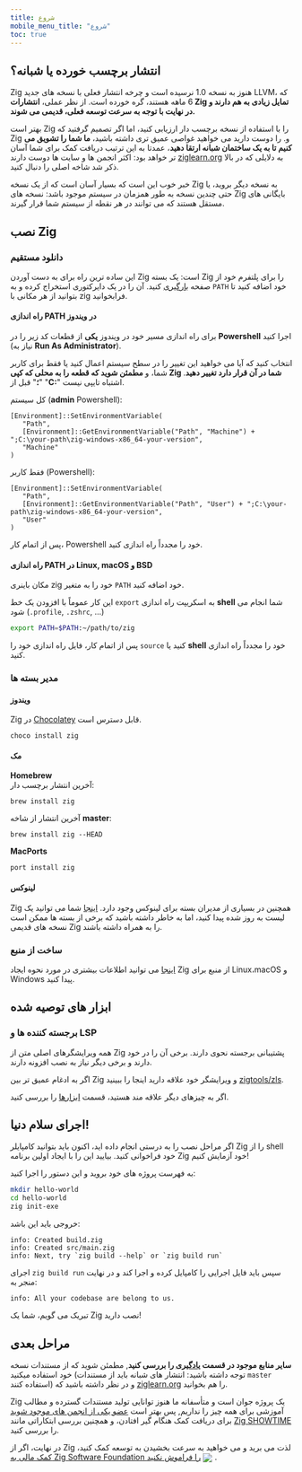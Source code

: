 ```yaml
---
title: شروع
mobile_menu_title: "شروع"
toc: true
---
```


## انتشار برچسب خورده یا شبانه؟

Zig هنوز به نسخه 1.0 نرسیده است و چرخه انتشار فعلی با نسخه های جدید LLVM، که 6 ماهه هستند، گره خورده است.
از نظر عملی، **انتشارات Zig تمایل زیادی به هم دارند و در نهایت با توجه به سرعت توسعه فعلی، قدیمی می شوند.**

بهتر است Zig را با استفاده از نسخه برچسب دار ارزیابی کنید، اما اگر تصمیم گرفتید که Zig و. را دوست دارید
می خواهید غواصی عمیق تری داشته باشید، **ما شما را تشویق می کنیم تا به یک ساختمان شبانه ارتقا دهید**، عمدتا
به این ترتیب دریافت کمک برای شما آسان تر خواهد بود: اکثر انجمن ها و سایت ها دوست دارند
[ziglearn.org](https://ziglearn.org) به دلایلی که در بالا ذکر شد شاخه اصلی را دنبال کنید.

خبر خوب این است که بسیار آسان است که از یک نسخه Zig به نسخه دیگر بروید، یا حتی چندین نسخه به طور همزمان در سیستم موجود باشد: نسخه های Zig بایگانی های مستقل هستند که می توانند در هر نقطه از سیستم شما قرار گیرند.

## نصب Zig

### دانلود مستقیم

این ساده ترین راه برای به دست آوردن Zig است: یک بسته Zig را برای پلتفرم خود از صفحه [بارگیری](/download) کنید.
آن را در یک دایرکتوری استخراج کرده و به `PATH` خود اضافه کنید تا بتوانید از هر مکانی با zig فرابخوانید.

#### راه اندازی PATH در ویندوز

برای راه اندازی مسیر خود در ویندوز **یکی** از قطعات کد زیر را در **Powershell** اجرا کنید (نیاز به **Run As Administrator**).

انتخاب کنید که آیا می خواهید این تغییر را در سطح سیستم اعمال کنید
یا فقط برای کاربر شما، و **مطمئن شوید که قطعه را به محلی که کپی Zig شما در آن قرار دارد تغییر دهید**.
"**؛**" قبل از "**C:**" اشتباه تایپی نیست.

کل سیستم (**admin** Powershell):

```
[Environment]::SetEnvironmentVariable(
   "Path",
   [Environment]::GetEnvironmentVariable("Path", "Machine") + ";C:\your-path\zig-windows-x86_64-your-version",
   "Machine"
)
```

فقط کاربر (Powershell):

```
[Environment]::SetEnvironmentVariable(
   "Path",
   [Environment]::GetEnvironmentVariable("Path", "User") + ";C:\your-path\zig-windows-x86_64-your-version",
   "User"
)
```

پس از اتمام کار، Powershell خود را مجدداً راه اندازی کنید.

#### راه اندازی PATH در Linux, macOS و BSD

مکان باینری zig خود را به متغیر `PATH` خود اضافه کنید.

این کار عموماً با افزودن یک خط `export` به اسکریپت راه اندازی **shell** شما انجام می شود (`.profile`, `.zshrc`, ...)

```bash
export PATH=$PATH:~/path/to/zig
```

پس از اتمام کار، فایل راه اندازی خود را `source` کنید یا **shell** خود را مجدداً راه اندازی کنید.

### مدیر بسته ها

#### ویندوز

Zig در [Chocolatey](https://chocolatey.org/packages/zig) قابل دسترس است.

```
choco install zig
```

#### مک

**Homebrew**  
آخرین انتشار برچسب دار:

```
brew install zig
```

آخرین انتشار از شاخه **master**:

```
brew install zig --HEAD
```

**MacPorts**

```
port install zig
```

#### لینوکس

Zig همچنین در بسیاری از مدیران بسته برای لینوکس وجود دارد. [اینجا](https://github.com/ziglang/zig/wiki/Install-Zig-from-a-Package-Manager)
شما می توانید یک لیست به روز شده پیدا کنید، اما به خاطر داشته باشید که برخی از بسته ها ممکن است نسخه های قدیمی Zig را به همراه داشته باشند.

### ساخت از منبع

[اینجا](https://github.com/ziglang/zig/wiki/Building-Zig-From-Source)
می توانید اطلاعات بیشتری در مورد نحوه ایجاد Zig از منبع برای Linux،macOS و Windows پیدا کنید.

## ابزار های توصیه شده

### برجسته کننده ها و LSP

همه ویرایشگرهای اصلی متن از Zig پشتیبانی برجسته نحوی دارند.
برخی آن را در خود دارند و برخی دیگر نیاز به نصب افزونه دارند.

اگر به ادغام عمیق تر بین Zig و ویرایشگر خود علاقه دارید اینجا را ببینید [zigtools/zls](https://github.com/zigtools/zls).

اگر به چیزهای دیگر علاقه مند هستید، قسمت [ابزارها](../tools/) را بررسی کنید.

## اجرای سلام دنیا!

اگر مراحل نصب را به درستی انجام داده اید، اکنون باید بتوانید کامپایلر Zig را از shell خود فراخوانی کنید.
بیایید این را با ایجاد اولین برنامه Zig خود آزمایش کنیم!

به فهرست پروژه های خود بروید و این دستور را اجرا کنید:

```bash
mkdir hello-world
cd hello-world
zig init-exe
```

خروجی باید این باشد:

```
info: Created build.zig
info: Created src/main.zig
info: Next, try `zig build --help` or `zig build run`
```

اجرای `zig build run` سپس باید فایل اجرایی را کامپایل کرده و اجرا کند و در نهایت منجر به:

```
info: All your codebase are belong to us.
```

تبریک می گویم، شما یک Zig نصب دارید!

## مراحل بعدی

**سایر منابع موجود در قسمت [یادگیری](../) را بررسی کنید**, مطمئن شوید که از مستندات نسخه خود استفاده میکنید
(توجه داشته باشید: انتشار های شبانه باید از مستندات `master` استفاده کنند) و در نظر داشته باشید که [ziglearn.org](https://ziglearn.org) را هم بخوانید.

Zig یک پروژه جوان است و متأسفانه ما هنوز توانایی تولید مستندات گسترده و مطالب آموزشی برای همه چیز را نداریم, پس بهتر است [عضو یکی از انجمن های موجود شوید](https://github.com/ziglang/zig/wiki/Community)
برای دریافت کمک هنگام گیر افتادن، و همچنین بررسی ابتکاراتی مانند [Zig SHOWTIME](https://zig.show) را بررسی کنید.

در نهایت، اگر از Zig لذت می برید و می خواهید به سرعت بخشیدن به توسعه کمک کنید، [کمک مالی به Zig Software Foundation را فراموش نکنید](../../zsf)
<img src="/heart.svg" style="vertical-align:middle; margin-right: 5px">.
